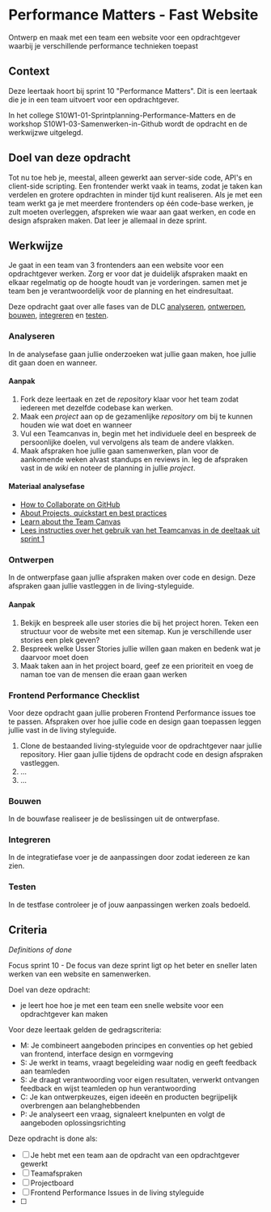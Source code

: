# Performance Matters - Fast Website

Ontwerp en maak met een team een website voor een opdrachtgever waarbij je verschillende performance technieken toepast

## Context
Deze leertaak hoort bij sprint 10 "Performance Matters". Dit is een leertaak die je in een team uitvoert voor een opdrachtgever.

In het college S10W1-01-Sprintplanning-Performance-Matters en de workshop S10W1-03-Samenwerken-in-Github wordt de opdracht en de werkwijzwe uitgelegd.


## Doel van deze opdracht

Tot nu toe heb je, meestal, alleen gewerkt aan server-side code, API's en client-side scripting. Een frontender werkt vaak in teams, zodat je taken kan verdelen en grotere opdrachten in minder tijd kunt realiseren. 
Als je met een team werkt ga je met meerdere frontenders op één code-base werken, je zult moeten overleggen, afspreken wie waar aan gaat werken, en code en design afspraken maken. Dat leer je allemaal in deze sprint.  


## Werkwijze

Je gaat in een team van 3 frontenders aan een website voor een opdrachtgever werken. Zorg er voor dat je duidelijk afspraken maakt en elkaar regelmatig op de hoogte houdt van je vorderingen. samen met je team ben je verantwoordelijk voor de planning en het eindresultaat. 

Deze opdracht gaat over alle fases van de DLC [analyseren](#analyseren), [ontwerpen](#ontwerpen), [bouwen](#bouwen), [integreren](#integreren) en [testen](#testen).

### Analyseren
In de analysefase gaan jullie onderzoeken wat jullie gaan maken, hoe jullie dit gaan doen en wanneer. 

#### Aanpak
1. Fork deze leertaak en zet de _repository_ klaar voor het team zodat iedereen met dezelfde codebase kan werken. 
2. Maak een _project_ aan op de gezamenlijke _repository_ om bij te kunnen houden wie wat doet en wanneer
3. Vul een Teamcanvas in, begin met het individuele deel en bespreek de persoonlijke doelen, vul vervolgens als team de andere vlakken.
4. Maak afspraken hoe jullie gaan samenwerken, plan voor de aankomende weken alvast standups en reviews in. leg de afspraken vast in de _wiki_ en noteer de planning in jullie _project_. 
 

#### Materiaal analysefase

- [How to Collaborate on GitHub](https://code.tutsplus.com/tutorials/how-to-collaborate-on-github--net-34267)
- [About Projects, quickstart en best practices](https://docs.github.com/en/issues/planning-and-tracking-with-projects/learning-about-projects/about-projects)
- [Learn about the Team Canvas](http://theteamcanvas.com/learn/)
- [Lees instructies over het gebruik van het Teamcanvas in de deeltaak uit sprint 1]([https://example.com](https://github.com/fdnd-task/your-tribe-team-canvas))



### Ontwerpen
In de ontwerpfase gaan jullie afspraken maken over code en design. Deze afspraken gaan jullie vastleggen in de living-styleguide. 

#### Aanpak
1. Bekijk en bespreek alle user stories die bij het project horen. Teken een structuur voor de website met een sitemap. Kun je verschillende user stories een plek geven?
2. Bespreek welke Usser Stories jullie willen gaan maken en bedenk wat je daarvoor moet doen
3. Maak taken aan in het project board, geef ze een prioriteit en voeg de naman toe van de mensen die eraan gaan werken


### Frontend Performance Checklist
Voor deze opdracht gaan jullie proberen Frontend Performance issues toe te passen. Afspraken over hoe jullie code en design gaan toepassen leggen jullie vast in de living styleguide. 

1. Clone de bestaanded living-styleguide voor de opdrachtgever naar jullie repository. Hier gaan jullie tijdens de opdracht code en design afspraken vastleggen. 
2. ...
3. ...


### Bouwen
In de bouwfase realiseer je de beslissingen uit de ontwerpfase.

### Integreren
In de integratiefase voer je de aanpassingen door zodat iedereen ze kan zien.

### Testen
In de testfase controleer je of jouw aanpassingen werken zoals bedoeld.



## Criteria
*Definitions of done*

Focus sprint 10 - De focus van deze sprint ligt op het beter en sneller laten werken van een website en samenwerken.


Doel van deze opdracht:

* je leert hoe hoe je met een team een snelle website voor een opdrachtgever kan maken


Voor deze leertaak gelden de gedragscriteria:

* M: Je combineert aangeboden principes en conventies op het gebied van frontend, interface design en vormgeving
* S: Je werkt in teams, vraagt begeleiding waar nodig en geeft feedback aan teamleden
* S: Je draagt verantwoording voor eigen resultaten, verwerkt ontvangen feedback en wijst teamleden op hun verantwoording
* C: Je kan ontwerpkeuzes, eigen ideeën en producten begrijpelijk overbrengen aan belanghebbenden
* P: Je analyseert een vraag, signaleert knelpunten en volgt de aangeboden oplossingsrichting

Deze opdracht is done als:

- [ ] Je hebt met een team aan de opdracht van een opdrachtgever gewerkt
- [ ] Teamafspraken
- [ ] Projectboard
- [ ] Frontend Performance Issues in de living styleguide
- [ ] 

